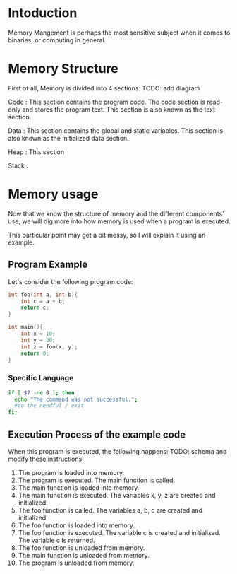 # Intoduction

Memory Mangement is perhaps the most sensitive subject when it comes to binaries, or computing in general.

# Memory Structure

First of all, Memory is divided into 4 sections:
TODO: add diagram

Code 
:   This section contains the program code. The code section is read-only and stores the program text. This section is also known as the text section.

Data 
:   This section contains the global and static variables. This section is also known as the initialized data section.

Heap
:    This section 

Stack
:

# Memory usage

Now that we know the structure of memory and the different components' use, we will dig more into how memory is used when a program is executed.

This particular point may get a bit messy, so I will explain it using an example.

## Program Example
Let's consider the following program code:

```C
int foo(int a, int b){
    int c = a + b;
    return c;
}

int main(){
    int x = 10;
    int y = 20;
    int z = foo(x, y);
    return 0;
}
```
### Specific Language

```bash
if [ $? -ne 0 ]; then
  echo "The command was not successful.";
  #do the needful / exit
fi;
```

## Execution Process of the example code

When this program is executed, the following happens:
TODO: schema and modify these instructions
1. The program is loaded into memory.
2. The program is executed. The main function is called.
3. The main function is loaded into memory.
4. The main function is executed. The variables x, y, z are created and initialized.
5. The foo function is called.  The variables a, b, c are created and initialized.
6. The foo function is loaded into memory.
7. The foo function is executed. The variable c is created and initialized. The variable c is returned.
8. The foo function is unloaded from memory.
9. The main function is unloaded from memory.
10. The program is unloaded from memory.

